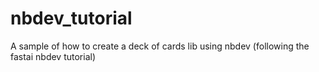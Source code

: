 # nbdev_tutorial
A sample of how to create a deck of cards lib using nbdev (following the fastai nbdev tutorial)
